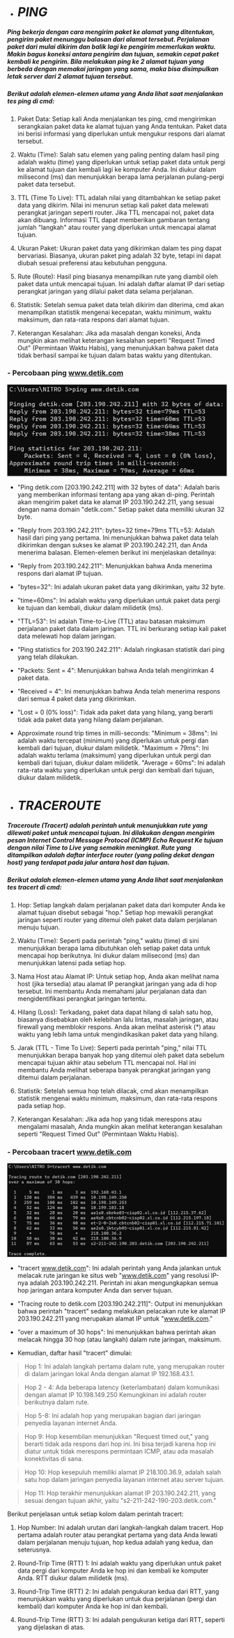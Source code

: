 - # _PING_

##### Ping bekerja dengan cara mengirim paket ke alamat yang ditentukan, pengirim paket menunggu balasan dari alamat tersebut. Perjalanan paket dari mulai dikirim dan balik lagi ke pengirim memerlukan waktu. Makin bagus koneksi antara pengirim dan tujuan, semakin cepat paket kembali ke pengirim. Bila melakukan ping ke 2 alamat tujuan yang berbeda dengan memakai jaringan yang sama, maka bisa disimpulkan letak server dari 2 alamat tujuan tersebut.

##### Berikut adalah elemen-elemen utama yang Anda lihat saat menjalankan tes ping di cmd:

1. Paket Data: Setiap kali Anda menjalankan tes ping, cmd mengirimkan serangkaian paket data ke alamat tujuan yang Anda tentukan. Paket data ini berisi informasi yang diperlukan untuk mengukur respons dari alamat tersebut.

2. Waktu (Time): Salah satu elemen yang paling penting dalam hasil ping adalah waktu (time) yang diperlukan untuk setiap paket data untuk pergi ke alamat tujuan dan kembali lagi ke komputer Anda. Ini diukur dalam milisecond (ms) dan menunjukkan berapa lama perjalanan pulang-pergi paket data tersebut.

3. TTL (Time To Live): TTL adalah nilai yang ditambahkan ke setiap paket data yang dikirim. Nilai ini menurun setiap kali paket data melewati perangkat jaringan seperti router. Jika TTL mencapai nol, paket data akan dibuang. Informasi TTL dapat memberikan gambaran tentang jumlah "langkah" atau router yang diperlukan untuk mencapai alamat tujuan.

4. Ukuran Paket: Ukuran paket data yang dikirimkan dalam tes ping dapat bervariasi. Biasanya, ukuran paket ping adalah 32 byte, tetapi ini dapat diubah sesuai preferensi atau kebutuhan pengguna.

5. Rute (Route): Hasil ping biasanya menampilkan rute yang diambil oleh paket data untuk mencapai tujuan. Ini adalah daftar alamat IP dari setiap perangkat jaringan yang dilalui paket data selama perjalanan.

6. Statistik: Setelah semua paket data telah dikirim dan diterima, cmd akan menampilkan statistik mengenai kecepatan, waktu minimum, waktu maksimum, dan rata-rata respons dari alamat tujuan.

7. Keterangan Kesalahan: Jika ada masalah dengan koneksi, Anda mungkin akan melihat keterangan kesalahan seperti "Request Timed Out" (Permintaan Waktu Habis), yang menunjukkan bahwa paket data tidak berhasil sampai ke tujuan dalam batas waktu yang ditentukan.

### - Percobaan ping www.detik.com

![ping](https://github.com/qiau/Konsep-Jaringan/blob/main/assets/pingminggu%207.png)

- "Ping detik.com [203.190.242.211] with 32 bytes of data": Adalah baris yang memberikan informasi tentang apa yang akan di-ping. Perintah akan mengirim paket data ke alamat IP 203.190.242.211, yang sesuai dengan nama domain "detik.com." Setiap paket data memiliki ukuran 32 byte.

- "Reply from 203.190.242.211": bytes=32 time=79ms TTL=53: Adalah hasil dari ping yang pertama. Ini menunjukkan bahwa paket data telah dikirimkan dengan sukses ke alamat IP 203.190.242.211, dan Anda menerima balasan. Elemen-elemen berikut ini menjelaskan detailnya:

- "Reply from 203.190.242.211": Menunjukkan bahwa Anda menerima respons dari alamat IP tujuan.

- "bytes=32": Ini adalah ukuran paket data yang dikirimkan, yaitu 32 byte.

- "time=60ms": Ini adalah waktu yang diperlukan untuk paket data pergi ke tujuan dan kembali, diukur dalam milidetik (ms).

- "TTL=53": Ini adalah Time-to-Live (TTL) atau batasan maksimum perjalanan paket data dalam jaringan. TTL ini berkurang setiap kali paket data melewati hop dalam jaringan.

- "Ping statistics for 203.190.242.211": Adalah ringkasan statistik dari ping yang telah dilakukan.

- "Packets: Sent = 4": Menunjukkan bahwa Anda telah mengirimkan 4 paket data.
  
- "Received = 4": Ini menunjukkan bahwa Anda telah menerima respons dari semua 4 paket data yang dikirimkan.
  
- "Lost = 0 (0% loss)": Tidak ada paket data yang hilang, yang berarti tidak ada paket data yang hilang dalam perjalanan.

- Approximate round trip times in milli-seconds:
  "Minimum = 38ms": Ini adalah waktu tercepat (minimum) yang diperlukan untuk pergi dan kembali dari tujuan, diukur dalam milidetik.
  "Maximum = 79ms": Ini adalah waktu terlama (maksimum) yang diperlukan untuk pergi dan kembali dari tujuan, diukur dalam milidetik.
  "Average = 60ms": Ini adalah rata-rata waktu yang diperlukan untuk pergi dan kembali dari tujuan, diukur dalam milidetik.

- # _TRACEROUTE_

##### Traceroute (Tracert) adalah perintah untuk menunjukkan rute yang dilewati paket untuk mencapai tujuan. Ini dilakukan dengan mengirim pesan Internet Control Message Protocol (ICMP) Echo Request Ke tujuan dengan nilai Time to Live yang semakin meningkat. Rute yang ditampilkan adalah daftar interface router (yang paling dekat dengan host) yang terdapat pada jalur antara host dan tujuan.

##### Berikut adalah elemen-elemen utama yang Anda lihat saat menjalankan tes tracert di cmd:

1. Hop: Setiap langkah dalam perjalanan paket data dari komputer Anda ke alamat tujuan disebut sebagai "hop." Setiap hop mewakili perangkat jaringan seperti router yang ditemui oleh paket data dalam perjalanan menuju tujuan.

2. Waktu (Time): Seperti pada perintah "ping," waktu (time) di sini menunjukkan berapa lama dibutuhkan oleh setiap paket data untuk mencapai hop berikutnya. Ini diukur dalam milisecond (ms) dan menunjukkan latensi pada setiap hop.

3. Nama Host atau Alamat IP: Untuk setiap hop, Anda akan melihat nama host (jika tersedia) atau alamat IP perangkat jaringan yang ada di hop tersebut. Ini membantu Anda memahami jalur perjalanan data dan mengidentifikasi perangkat jaringan tertentu.

4. Hilang (Loss): Terkadang, paket data dapat hilang di salah satu hop, biasanya disebabkan oleh kelebihan lalu lintas, masalah jaringan, atau firewall yang memblokir respons. Anda akan melihat asterisk (\*) atau waktu yang lebih lama untuk mengindikasikan paket data yang hilang.

5. Jarak (TTL - Time To Live): Seperti pada perintah "ping," nilai TTL menunjukkan berapa banyak hop yang ditemui oleh paket data sebelum mencapai tujuan akhir atau sebelum TTL mencapai nol. Hal ini membantu Anda melihat seberapa banyak perangkat jaringan yang ditemui dalam perjalanan.

6. Statistik: Setelah semua hop telah dilacak, cmd akan menampilkan statistik mengenai waktu minimum, maksimum, dan rata-rata respons pada setiap hop.

7. Keterangan Kesalahan: Jika ada hop yang tidak merespons atau mengalami masalah, Anda mungkin akan melihat keterangan kesalahan seperti "Request Timed Out" (Permintaan Waktu Habis).

### - Percobaan tracert www.detik.com

![tracert](https://github.com/qiau/Konsep-Jaringan/blob/main/assets/tracertminggu7.png)

- "tracert www.detik.com": Ini adalah perintah yang Anda jalankan untuk melacak rute jaringan ke situs web "www.detik.com" yang resolusi IP-nya adalah 203.190.242.211. Perintah ini akan mengungkapkan semua hop jaringan antara komputer Anda dan server tujuan.

- "Tracing route to detik.com [203.190.242.211]": Output ini menunjukkan bahwa perintah "tracert" sedang melakukan pelacakan rute ke alamat IP 203.190.242.211 yang merupakan alamat IP untuk "www.detik.com."

- "over a maximum of 30 hops": Ini menunjukkan bahwa perintah akan melacak hingga 30 hop (atau langkah) dalam rute jaringan, maksimum.

- Kemudian, daftar hasil "tracert" dimulai:

> Hop 1: Ini adalah langkah pertama dalam rute, yang merupakan router di dalam jaringan lokal Anda dengan alamat IP 192.168.43.1.

> Hop 2 - 4: Ada beberapa latency (keterlambatan) dalam komunikasi dengan alamat IP 10.198.149.250 Kemungkinan ini adalah router berikutnya dalam rute.

> Hop 5-8: Ini adalah hop yang merupakan bagian dari jaringan penyedia layanan internet Anda.

> Hop 9: Hop kesembilan menunjukkan "Request timed out," yang berarti tidak ada respons dari hop ini. Ini bisa terjadi karena hop ini diatur untuk tidak merespons permintaan ICMP, atau ada masalah konektivitas di sana.

> Hop 10: Hop kesepuluh memiliki alamat IP 218.100.36.9, adalah salah satu hop dalam jaringan penyedia layanan internet atau server tujuan.

> Hop 11: Hop terakhir menunjukkan alamat IP 203.190.242.211, yang sesuai dengan tujuan akhir, yaitu "s2-211-242-190-203.detik.com."

Berikut penjelasan untuk setiap kolom dalam perintah tracert:

1. Hop Number: Ini adalah urutan dari langkah-langkah dalam tracert. Hop pertama adalah router atau perangkat pertama yang data Anda lewati dalam perjalanan menuju tujuan, hop kedua adalah yang kedua, dan seterusnya.

2. Round-Trip Time (RTT) 1: Ini adalah waktu yang diperlukan untuk paket data pergi dari komputer Anda ke hop ini dan kembali ke komputer Anda. RTT diukur dalam milidetik (ms).

3. Round-Trip Time (RTT) 2: Ini adalah pengukuran kedua dari RTT, yang menunjukkan waktu yang diperlukan untuk dua perjalanan (pergi dan kembali) dari komputer Anda ke hop ini dan kembali.

4. Round-Trip Time (RTT) 3: Ini adalah pengukuran ketiga dari RTT, seperti yang dijelaskan di atas.

